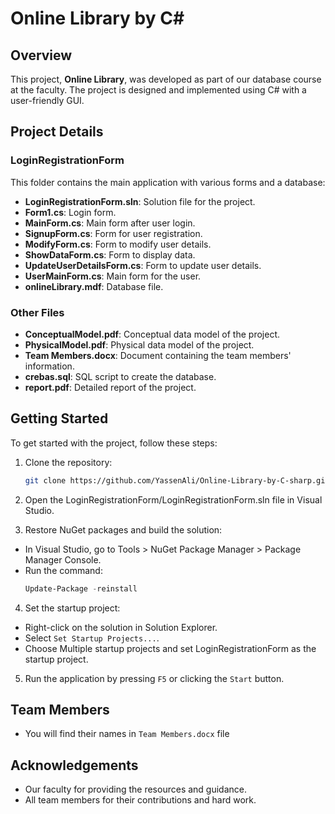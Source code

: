 # Online Library by C#

## Overview

This project, **Online Library**, was developed as part of our database course at the faculty. The project is designed and implemented using C# with a user-friendly GUI.


## Project Details

### LoginRegistrationForm

This folder contains the main application with various forms and a database:

- **LoginRegistrationForm.sln**: Solution file for the project.
- **Form1.cs**: Login form.
- **MainForm.cs**: Main form after user login.
- **SignupForm.cs**: Form for user registration.
- **ModifyForm.cs**: Form to modify user details.
- **ShowDataForm.cs**: Form to display data.
- **UpdateUserDetailsForm.cs**: Form to update user details.
- **UserMainForm.cs**: Main form for the user.
- **onlineLibrary.mdf**: Database file.

### Other Files

- **ConceptualModel.pdf**: Conceptual data model of the project.
- **PhysicalModel.pdf**: Physical data model of the project.
- **Team Members.docx**: Document containing the team members' information.
- **crebas.sql**: SQL script to create the database.
- **report.pdf**: Detailed report of the project.

## Getting Started

To get started with the project, follow these steps:

1. Clone the repository:
   ```bash
   git clone https://github.com/YassenAli/Online-Library-by-C-sharp.git
   ```
2. Open the LoginRegistrationForm/LoginRegistrationForm.sln file in Visual Studio.

3. Restore NuGet packages and build the solution:
  - In Visual Studio, go to Tools > NuGet Package Manager > Package Manager Console.
  - Run the command:
      ```powershell
      Update-Package -reinstall
      ```

4. Set the startup project:
  - Right-click on the solution in Solution Explorer.
  - Select `Set Startup Projects...`.
  - Choose Multiple startup projects and set LoginRegistrationForm as the startup project.

5. Run the application by pressing `F5` or clicking the `Start` button.

## Team Members

- You will find their names in `Team Members.docx` file

## Acknowledgements

- Our faculty for providing the resources and guidance.
- All team members for their contributions and hard work.
